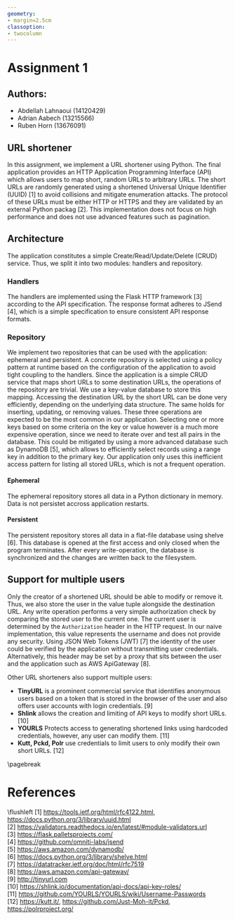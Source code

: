 ```yaml
---
geometry:
- margin=2.5cm
classoption:
- twocolumn
---
```



# Assignment 1
## Authors:
* Abdellah Lahnaoui (14120429)
* Adrian Aabech (13215566)
* Ruben Horn (13676091)

## URL shortener
In this assignment, we implement a URL shortener using Python.
The final application provides an HTTP Application Programming Interface (API) which allows users to map short, random URLs to arbitrary URLs. The short URLs are randomly generated using a shortened Universal Unique Identifier (UUID) [1] to avoid collisions and mitigate enumeration attacks.
The protocol of these URLs must be either HTTP or HTTPS and they are validated by an external Python packag [2].
This implementation does not focus on high performance and does not use advanced features such as pagination.

## Architecture
The application constitutes a simple Create/Read/Update/Delete (CRUD) service.
Thus, we split it into two modules: handlers and repository.

### Handlers
The handlers are implemented using the Flask HTTP framework [3] according to the API specification.
The response format adheres to JSend [4], which is a simple specification to ensure consistent API response formats.

### Repository
We implement two repositories that can be used with the application: ephemeral and persistent.
A concrete repository is selected using a policy pattern at runtime based on the configuration of the application to avoid tight coupling to the handlers.
Since the application is a simple CRUD service that maps short URLs to some destination URLs, the operations of the repository are trivial.
We use a key-value database to store this mapping.
Accessing the destination URL by the short URL can be done very efficiently, depending on the underlying data structure.
The same holds for inserting, updating, or removing values.
These three operations are expected to be the most common in our application.
Selecting one or more keys based on some criteria on the key or value however is a much more expensive operation, since we need to iterate over and test all pairs in the database.
This could be mitigated by using a more advanced database such as DynamoDB [5], which allows to efficiently select records using a range key in addition to the primary key.
Our application only uses this inefficient access pattern for listing all stored URLs, which is not a frequent operation.

#### Ephemeral
The ephemeral repository stores all data in a Python dictionary in memory. Data is not persistet accross application restarts.

#### Persistent
The persistent repository stores all data in a flat-file database using shelve [6]. This database is opened at the first access and only closed when the program terminates. After every write-operation, the database is synchronized and the changes are written back to the filesystem.

## Support for multiple users
Only the creator of a shortened URL should be able to modify or remove it.
Thus, we also store the user in the value tuple alongside the destination URL.
Any write operation performs a very simple authorization check by comparing the stored user to the current one.
The current user is determined by the `Authorization` header in the HTTP request.
In our naive implementation, this value represents the username and does not provide any security.
Using JSON Web Tokens (JWT) [7] the identity of the user could be verified by the application without transmitting user credentials.
Alternatively, this header may be set by a proxy that sits between the user and the application such as AWS ApiGateway [8].

Other URL shorteners also support multiple users:

 * **TinyURL** is a prominent commercial service that identifies anonymous users based on a token that is stored in the browser of the user and also offers user accounts with login credentials. [9]
 * **Shlink** allows the creation and limiting of API keys to modify short URLs. [10]
 * **YOURLS** Protects access to generating shortened links using hardcoded credentials, however, any user can modify them. [11]
 * **Kutt, Pckd, Polr** use credentials to limit users to only modify their own short URLs. [12]

<!--
## Testing
### Test Driven Development (TDD)
The application is developed using TDD in a top-down fashion using pytest^[https://docs.pytest.org/].
We first define the behavior of the application by writing unit tests for each route and HTTP verb.
Then we proceed to implement the corresponding handlers.
The same process is applied to the development of the repository and utility functions.
We test both the ephemeral and persistent repositories, however, the API tests only use the ephemeral repository, which simplifies the tear-down of the tests for them.

### Demo frontend
To carry out manual tests and demonstrate the final product, we provide a simple HTML frontend written in ReactJS^[https://reactjs.org/] which uses the API that the application exposes.
-->

\pagebreak
# References
\flushleft
[1] https://tools.ietf.org/html/rfc4122.html, https://docs.python.org/3/library/uuid.html  
[2] https://validators.readthedocs.io/en/latest/#module-validators.url  
[3] https://flask.palletsprojects.com/  
[4] https://github.com/omniti-labs/jsend  
[5] https://aws.amazon.com/dynamodb/  
[6] https://docs.python.org/3/library/shelve.html  
[7] https://datatracker.ietf.org/doc/html/rfc7519  
[8] https://aws.amazon.com/api-gateway/  
[9] http://tinyurl.com  
[10] https://shlink.io/documentation/api-docs/api-key-roles/  
[11] https://github.com/YOURLS/YOURLS/wiki/Username-Passwords  
[12] https://kutt.it/, https://github.com/Just-Moh-it/Pckd, https://polrproject.org/

